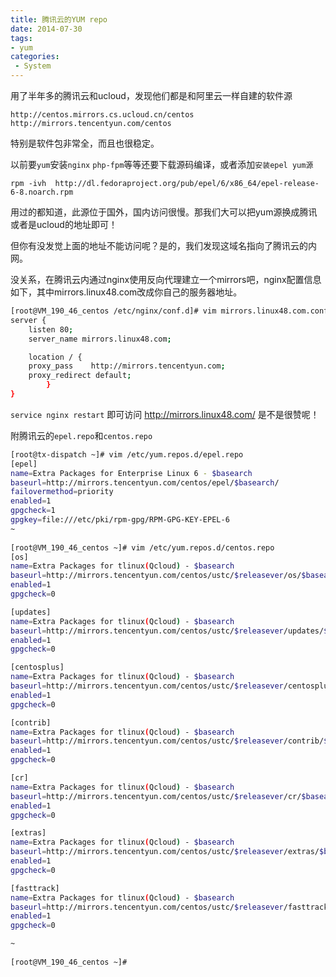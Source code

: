 ```yaml
---
title: 腾讯云的YUM repo
date: 2014-07-30
tags:
- yum
categories:
 - System
---
```




用了半年多的腾讯云和ucloud，发现他们都是和阿里云一样自建的软件源

    http://centos.mirrors.cs.ucloud.cn/centos
    http://mirrors.tencentyun.com/centos

特别是软件包非常全，而且也很稳定。

以前要`yum`安装`nginx` `php-fpm`等等还要下载源码编译，或者添加`安装epel yum源`

    rpm -ivh  http://dl.fedoraproject.org/pub/epel/6/x86_64/epel-release-6-8.noarch.rpm

用过的都知道，此源位于国外，国内访问很慢。那我们大可以把yum源换成腾讯或者是ucloud的地址即可！

但你有没发觉上面的地址不能访问呢？是的，我们发现这域名指向了腾讯云的内网。

没关系，在腾讯云内通过nginx使用反向代理建立一个mirrors吧，nginx配置信息如下，其中mirrors.linux48.com改成你自己的服务器地址。

```bash
[root@VM_190_46_centos /etc/nginx/conf.d]# vim mirrors.linux48.com.conf 
server {
    listen 80;
    server_name mirrors.linux48.com;

    location / {
    proxy_pass    http://mirrors.tencentyun.com;
    proxy_redirect default;
        }
}
```

`service nginx restart` 即可访问 http://mirrors.linux48.com/ 是不是很赞呢！

附腾讯云的`epel.repo`和`centos.repo`

```bash
[root@tx-dispatch ~]# vim /etc/yum.repos.d/epel.repo 
[epel]
name=Extra Packages for Enterprise Linux 6 - $basearch
baseurl=http://mirrors.tencentyun.com/centos/epel/$basearch/
failovermethod=priority
enabled=1
gpgcheck=1
gpgkey=file:///etc/pki/rpm-gpg/RPM-GPG-KEY-EPEL-6
~                                                                                                                                                                                                                                           
                                                                                                                                                                                                                                        
[root@VM_190_46_centos ~]# vim /etc/yum.repos.d/centos.repo 
[os]
name=Extra Packages for tlinux(Qcloud) - $basearch
baseurl=http://mirrors.tencentyun.com/centos/ustc/$releasever/os/$basearch/
enabled=1
gpgcheck=0

[updates]
name=Extra Packages for tlinux(Qcloud) - $basearch
baseurl=http://mirrors.tencentyun.com/centos/ustc/$releasever/updates/$basearch/
enabled=1
gpgcheck=0

[centosplus]
name=Extra Packages for tlinux(Qcloud) - $basearch
baseurl=http://mirrors.tencentyun.com/centos/ustc/$releasever/centosplus/$basearch/
enabled=1
gpgcheck=0

[contrib]
name=Extra Packages for tlinux(Qcloud) - $basearch
baseurl=http://mirrors.tencentyun.com/centos/ustc/$releasever/contrib/$basearch/
enabled=1
gpgcheck=0

[cr]
name=Extra Packages for tlinux(Qcloud) - $basearch
baseurl=http://mirrors.tencentyun.com/centos/ustc/$releasever/cr/$basearch/
enabled=1
gpgcheck=0

[extras]
name=Extra Packages for tlinux(Qcloud) - $basearch
baseurl=http://mirrors.tencentyun.com/centos/ustc/$releasever/extras/$basearch/
enabled=1
gpgcheck=0

[fasttrack]
name=Extra Packages for tlinux(Qcloud) - $basearch
baseurl=http://mirrors.tencentyun.com/centos/ustc/$releasever/fasttrack/$basearch/
enabled=1
gpgcheck=0

~                                                                                                                                                                                                                                           
                                                                                                                                                                                                                                           
[root@VM_190_46_centos ~]# 
```






